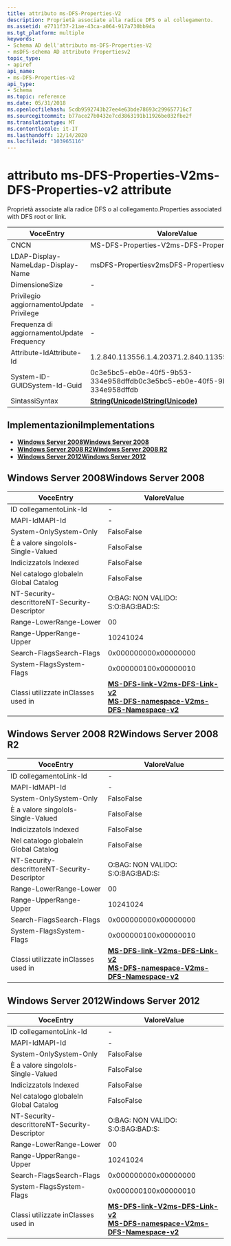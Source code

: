 ```yaml
---
title: attributo ms-DFS-Properties-V2
description: Proprietà associate alla radice DFS o al collegamento.
ms.assetid: e7711f37-21ae-43ca-a064-917a730bb94a
ms.tgt_platform: multiple
keywords:
- Schema AD dell'attributo ms-DFS-Properties-V2
- msDFS-schema AD attributo Propertiesv2
topic_type:
- apiref
api_name:
- ms-DFS-Properties-v2
api_type:
- Schema
ms.topic: reference
ms.date: 05/31/2018
ms.openlocfilehash: 5cdb9592743b27ee4e63bde78693c299657716c7
ms.sourcegitcommit: b77ace27b0432e7cd3863191b11926be032fbe2f
ms.translationtype: MT
ms.contentlocale: it-IT
ms.lasthandoff: 12/14/2020
ms.locfileid: "103965116"
---
```

# <a name="ms-dfs-properties-v2-attribute"></a><span data-ttu-id="0efbc-105">attributo ms-DFS-Properties-V2</span><span class="sxs-lookup"><span data-stu-id="0efbc-105">ms-DFS-Properties-v2 attribute</span></span>

<span data-ttu-id="0efbc-106">Proprietà associate alla radice DFS o al collegamento.</span><span class="sxs-lookup"><span data-stu-id="0efbc-106">Properties associated with DFS root or link.</span></span>



| <span data-ttu-id="0efbc-107">Voce</span><span class="sxs-lookup"><span data-stu-id="0efbc-107">Entry</span></span> | <span data-ttu-id="0efbc-108">Valore</span><span class="sxs-lookup"><span data-stu-id="0efbc-108">Value</span></span> |
|-------------------|---------------------------------------------|
| <span data-ttu-id="0efbc-109">CN</span><span class="sxs-lookup"><span data-stu-id="0efbc-109">CN</span></span>                | <span data-ttu-id="0efbc-110">MS-DFS-Properties-V2</span><span class="sxs-lookup"><span data-stu-id="0efbc-110">ms-DFS-Properties-v2</span></span>                        |
| <span data-ttu-id="0efbc-111">LDAP-Display-Name</span><span class="sxs-lookup"><span data-stu-id="0efbc-111">Ldap-Display-Name</span></span> | <span data-ttu-id="0efbc-112">msDFS-Propertiesv2</span><span class="sxs-lookup"><span data-stu-id="0efbc-112">msDFS-Propertiesv2</span></span>                          |
| <span data-ttu-id="0efbc-113">Dimensione</span><span class="sxs-lookup"><span data-stu-id="0efbc-113">Size</span></span>              | \-                                          |
| <span data-ttu-id="0efbc-114">Privilegio aggiornamento</span><span class="sxs-lookup"><span data-stu-id="0efbc-114">Update Privilege</span></span>  | \-                                          |
| <span data-ttu-id="0efbc-115">Frequenza di aggiornamento</span><span class="sxs-lookup"><span data-stu-id="0efbc-115">Update Frequency</span></span>  | \-                                          |
| <span data-ttu-id="0efbc-116">Attribute-Id</span><span class="sxs-lookup"><span data-stu-id="0efbc-116">Attribute-Id</span></span>      | <span data-ttu-id="0efbc-117">1.2.840.113556.1.4.2037</span><span class="sxs-lookup"><span data-stu-id="0efbc-117">1.2.840.113556.1.4.2037</span></span>                     |
| <span data-ttu-id="0efbc-118">System-ID-GUID</span><span class="sxs-lookup"><span data-stu-id="0efbc-118">System-Id-Guid</span></span>    | <span data-ttu-id="0efbc-119">0c3e5bc5-eb0e-40f5-9b53-334e958dffdb</span><span class="sxs-lookup"><span data-stu-id="0efbc-119">0c3e5bc5-eb0e-40f5-9b53-334e958dffdb</span></span>        |
| <span data-ttu-id="0efbc-120">Sintassi</span><span class="sxs-lookup"><span data-stu-id="0efbc-120">Syntax</span></span>            | [<span data-ttu-id="0efbc-121">**String(Unicode)**</span><span class="sxs-lookup"><span data-stu-id="0efbc-121">**String(Unicode)**</span></span>](s-string-unicode.md) |



## <a name="implementations"></a><span data-ttu-id="0efbc-122">Implementazioni</span><span class="sxs-lookup"><span data-stu-id="0efbc-122">Implementations</span></span>

-   [<span data-ttu-id="0efbc-123">**Windows Server 2008**</span><span class="sxs-lookup"><span data-stu-id="0efbc-123">**Windows Server 2008**</span></span>](#windows-server-2008)
-   [<span data-ttu-id="0efbc-124">**Windows Server 2008 R2**</span><span class="sxs-lookup"><span data-stu-id="0efbc-124">**Windows Server 2008 R2**</span></span>](#windows-server-2008-r2)
-   [<span data-ttu-id="0efbc-125">**Windows Server 2012**</span><span class="sxs-lookup"><span data-stu-id="0efbc-125">**Windows Server 2012**</span></span>](#windows-server-2012)

## <a name="windows-server-2008"></a><span data-ttu-id="0efbc-126">Windows Server 2008</span><span class="sxs-lookup"><span data-stu-id="0efbc-126">Windows Server 2008</span></span>



| <span data-ttu-id="0efbc-127">Voce</span><span class="sxs-lookup"><span data-stu-id="0efbc-127">Entry</span></span> | <span data-ttu-id="0efbc-128">Valore</span><span class="sxs-lookup"><span data-stu-id="0efbc-128">Value</span></span> |
|------------------------|-------------------------------------------------------------------------------------------------------------------|
| <span data-ttu-id="0efbc-129">ID collegamento</span><span class="sxs-lookup"><span data-stu-id="0efbc-129">Link-Id</span></span>                | \-                                                                                                                |
| <span data-ttu-id="0efbc-130">MAPI-Id</span><span class="sxs-lookup"><span data-stu-id="0efbc-130">MAPI-Id</span></span>                | \-                                                                                                                |
| <span data-ttu-id="0efbc-131">System-Only</span><span class="sxs-lookup"><span data-stu-id="0efbc-131">System-Only</span></span>            | <span data-ttu-id="0efbc-132">Falso</span><span class="sxs-lookup"><span data-stu-id="0efbc-132">False</span></span>                                                                                                             |
| <span data-ttu-id="0efbc-133">È a valore singolo</span><span class="sxs-lookup"><span data-stu-id="0efbc-133">Is-Single-Valued</span></span>       | <span data-ttu-id="0efbc-134">Falso</span><span class="sxs-lookup"><span data-stu-id="0efbc-134">False</span></span>                                                                                                             |
| <span data-ttu-id="0efbc-135">Indicizzato</span><span class="sxs-lookup"><span data-stu-id="0efbc-135">Is Indexed</span></span>             | <span data-ttu-id="0efbc-136">Falso</span><span class="sxs-lookup"><span data-stu-id="0efbc-136">False</span></span>                                                                                                             |
| <span data-ttu-id="0efbc-137">Nel catalogo globale</span><span class="sxs-lookup"><span data-stu-id="0efbc-137">In Global Catalog</span></span>      | <span data-ttu-id="0efbc-138">Falso</span><span class="sxs-lookup"><span data-stu-id="0efbc-138">False</span></span>                                                                                                             |
| <span data-ttu-id="0efbc-139">NT-Security-descrittore</span><span class="sxs-lookup"><span data-stu-id="0efbc-139">NT-Security-Descriptor</span></span> | <span data-ttu-id="0efbc-140">O:BAG: NON VALIDO: S:</span><span class="sxs-lookup"><span data-stu-id="0efbc-140">O:BAG:BAD:S:</span></span>                                                                                                      |
| <span data-ttu-id="0efbc-141">Range-Lower</span><span class="sxs-lookup"><span data-stu-id="0efbc-141">Range-Lower</span></span>            | <span data-ttu-id="0efbc-142">0</span><span class="sxs-lookup"><span data-stu-id="0efbc-142">0</span></span>                                                                                                                 |
| <span data-ttu-id="0efbc-143">Range-Upper</span><span class="sxs-lookup"><span data-stu-id="0efbc-143">Range-Upper</span></span>            | <span data-ttu-id="0efbc-144">1024</span><span class="sxs-lookup"><span data-stu-id="0efbc-144">1024</span></span>                                                                                                              |
| <span data-ttu-id="0efbc-145">Search-Flags</span><span class="sxs-lookup"><span data-stu-id="0efbc-145">Search-Flags</span></span>           | <span data-ttu-id="0efbc-146">0x00000000</span><span class="sxs-lookup"><span data-stu-id="0efbc-146">0x00000000</span></span>                                                                                                        |
| <span data-ttu-id="0efbc-147">System-Flags</span><span class="sxs-lookup"><span data-stu-id="0efbc-147">System-Flags</span></span>           | <span data-ttu-id="0efbc-148">0x00000010</span><span class="sxs-lookup"><span data-stu-id="0efbc-148">0x00000010</span></span>                                                                                                        |
| <span data-ttu-id="0efbc-149">Classi utilizzate in</span><span class="sxs-lookup"><span data-stu-id="0efbc-149">Classes used in</span></span>        | [<span data-ttu-id="0efbc-150">**MS-DFS-link-V2**</span><span class="sxs-lookup"><span data-stu-id="0efbc-150">**ms-DFS-Link-v2**</span></span>](c-msdfs-linkv2.md)<br/> [<span data-ttu-id="0efbc-151">**MS-DFS-namespace-V2**</span><span class="sxs-lookup"><span data-stu-id="0efbc-151">**ms-DFS-Namespace-v2**</span></span>](c-msdfs-namespacev2.md)<br/> |



## <a name="windows-server-2008-r2"></a><span data-ttu-id="0efbc-152">Windows Server 2008 R2</span><span class="sxs-lookup"><span data-stu-id="0efbc-152">Windows Server 2008 R2</span></span>



| <span data-ttu-id="0efbc-153">Voce</span><span class="sxs-lookup"><span data-stu-id="0efbc-153">Entry</span></span> | <span data-ttu-id="0efbc-154">Valore</span><span class="sxs-lookup"><span data-stu-id="0efbc-154">Value</span></span> |
|------------------------|-------------------------------------------------------------------------------------------------------------------|
| <span data-ttu-id="0efbc-155">ID collegamento</span><span class="sxs-lookup"><span data-stu-id="0efbc-155">Link-Id</span></span>                | \-                                                                                                                |
| <span data-ttu-id="0efbc-156">MAPI-Id</span><span class="sxs-lookup"><span data-stu-id="0efbc-156">MAPI-Id</span></span>                | \-                                                                                                                |
| <span data-ttu-id="0efbc-157">System-Only</span><span class="sxs-lookup"><span data-stu-id="0efbc-157">System-Only</span></span>            | <span data-ttu-id="0efbc-158">Falso</span><span class="sxs-lookup"><span data-stu-id="0efbc-158">False</span></span>                                                                                                             |
| <span data-ttu-id="0efbc-159">È a valore singolo</span><span class="sxs-lookup"><span data-stu-id="0efbc-159">Is-Single-Valued</span></span>       | <span data-ttu-id="0efbc-160">Falso</span><span class="sxs-lookup"><span data-stu-id="0efbc-160">False</span></span>                                                                                                             |
| <span data-ttu-id="0efbc-161">Indicizzato</span><span class="sxs-lookup"><span data-stu-id="0efbc-161">Is Indexed</span></span>             | <span data-ttu-id="0efbc-162">Falso</span><span class="sxs-lookup"><span data-stu-id="0efbc-162">False</span></span>                                                                                                             |
| <span data-ttu-id="0efbc-163">Nel catalogo globale</span><span class="sxs-lookup"><span data-stu-id="0efbc-163">In Global Catalog</span></span>      | <span data-ttu-id="0efbc-164">Falso</span><span class="sxs-lookup"><span data-stu-id="0efbc-164">False</span></span>                                                                                                             |
| <span data-ttu-id="0efbc-165">NT-Security-descrittore</span><span class="sxs-lookup"><span data-stu-id="0efbc-165">NT-Security-Descriptor</span></span> | <span data-ttu-id="0efbc-166">O:BAG: NON VALIDO: S:</span><span class="sxs-lookup"><span data-stu-id="0efbc-166">O:BAG:BAD:S:</span></span>                                                                                                      |
| <span data-ttu-id="0efbc-167">Range-Lower</span><span class="sxs-lookup"><span data-stu-id="0efbc-167">Range-Lower</span></span>            | <span data-ttu-id="0efbc-168">0</span><span class="sxs-lookup"><span data-stu-id="0efbc-168">0</span></span>                                                                                                                 |
| <span data-ttu-id="0efbc-169">Range-Upper</span><span class="sxs-lookup"><span data-stu-id="0efbc-169">Range-Upper</span></span>            | <span data-ttu-id="0efbc-170">1024</span><span class="sxs-lookup"><span data-stu-id="0efbc-170">1024</span></span>                                                                                                              |
| <span data-ttu-id="0efbc-171">Search-Flags</span><span class="sxs-lookup"><span data-stu-id="0efbc-171">Search-Flags</span></span>           | <span data-ttu-id="0efbc-172">0x00000000</span><span class="sxs-lookup"><span data-stu-id="0efbc-172">0x00000000</span></span>                                                                                                        |
| <span data-ttu-id="0efbc-173">System-Flags</span><span class="sxs-lookup"><span data-stu-id="0efbc-173">System-Flags</span></span>           | <span data-ttu-id="0efbc-174">0x00000010</span><span class="sxs-lookup"><span data-stu-id="0efbc-174">0x00000010</span></span>                                                                                                        |
| <span data-ttu-id="0efbc-175">Classi utilizzate in</span><span class="sxs-lookup"><span data-stu-id="0efbc-175">Classes used in</span></span>        | [<span data-ttu-id="0efbc-176">**MS-DFS-link-V2**</span><span class="sxs-lookup"><span data-stu-id="0efbc-176">**ms-DFS-Link-v2**</span></span>](c-msdfs-linkv2.md)<br/> [<span data-ttu-id="0efbc-177">**MS-DFS-namespace-V2**</span><span class="sxs-lookup"><span data-stu-id="0efbc-177">**ms-DFS-Namespace-v2**</span></span>](c-msdfs-namespacev2.md)<br/> |



## <a name="windows-server-2012"></a><span data-ttu-id="0efbc-178">Windows Server 2012</span><span class="sxs-lookup"><span data-stu-id="0efbc-178">Windows Server 2012</span></span>



| <span data-ttu-id="0efbc-179">Voce</span><span class="sxs-lookup"><span data-stu-id="0efbc-179">Entry</span></span> | <span data-ttu-id="0efbc-180">Valore</span><span class="sxs-lookup"><span data-stu-id="0efbc-180">Value</span></span> |
|------------------------|-------------------------------------------------------------------------------------------------------------------|
| <span data-ttu-id="0efbc-181">ID collegamento</span><span class="sxs-lookup"><span data-stu-id="0efbc-181">Link-Id</span></span>                | \-                                                                                                                |
| <span data-ttu-id="0efbc-182">MAPI-Id</span><span class="sxs-lookup"><span data-stu-id="0efbc-182">MAPI-Id</span></span>                | \-                                                                                                                |
| <span data-ttu-id="0efbc-183">System-Only</span><span class="sxs-lookup"><span data-stu-id="0efbc-183">System-Only</span></span>            | <span data-ttu-id="0efbc-184">Falso</span><span class="sxs-lookup"><span data-stu-id="0efbc-184">False</span></span>                                                                                                             |
| <span data-ttu-id="0efbc-185">È a valore singolo</span><span class="sxs-lookup"><span data-stu-id="0efbc-185">Is-Single-Valued</span></span>       | <span data-ttu-id="0efbc-186">Falso</span><span class="sxs-lookup"><span data-stu-id="0efbc-186">False</span></span>                                                                                                             |
| <span data-ttu-id="0efbc-187">Indicizzato</span><span class="sxs-lookup"><span data-stu-id="0efbc-187">Is Indexed</span></span>             | <span data-ttu-id="0efbc-188">Falso</span><span class="sxs-lookup"><span data-stu-id="0efbc-188">False</span></span>                                                                                                             |
| <span data-ttu-id="0efbc-189">Nel catalogo globale</span><span class="sxs-lookup"><span data-stu-id="0efbc-189">In Global Catalog</span></span>      | <span data-ttu-id="0efbc-190">Falso</span><span class="sxs-lookup"><span data-stu-id="0efbc-190">False</span></span>                                                                                                             |
| <span data-ttu-id="0efbc-191">NT-Security-descrittore</span><span class="sxs-lookup"><span data-stu-id="0efbc-191">NT-Security-Descriptor</span></span> | <span data-ttu-id="0efbc-192">O:BAG: NON VALIDO: S:</span><span class="sxs-lookup"><span data-stu-id="0efbc-192">O:BAG:BAD:S:</span></span>                                                                                                      |
| <span data-ttu-id="0efbc-193">Range-Lower</span><span class="sxs-lookup"><span data-stu-id="0efbc-193">Range-Lower</span></span>            | <span data-ttu-id="0efbc-194">0</span><span class="sxs-lookup"><span data-stu-id="0efbc-194">0</span></span>                                                                                                                 |
| <span data-ttu-id="0efbc-195">Range-Upper</span><span class="sxs-lookup"><span data-stu-id="0efbc-195">Range-Upper</span></span>            | <span data-ttu-id="0efbc-196">1024</span><span class="sxs-lookup"><span data-stu-id="0efbc-196">1024</span></span>                                                                                                              |
| <span data-ttu-id="0efbc-197">Search-Flags</span><span class="sxs-lookup"><span data-stu-id="0efbc-197">Search-Flags</span></span>           | <span data-ttu-id="0efbc-198">0x00000000</span><span class="sxs-lookup"><span data-stu-id="0efbc-198">0x00000000</span></span>                                                                                                        |
| <span data-ttu-id="0efbc-199">System-Flags</span><span class="sxs-lookup"><span data-stu-id="0efbc-199">System-Flags</span></span>           | <span data-ttu-id="0efbc-200">0x00000010</span><span class="sxs-lookup"><span data-stu-id="0efbc-200">0x00000010</span></span>                                                                                                        |
| <span data-ttu-id="0efbc-201">Classi utilizzate in</span><span class="sxs-lookup"><span data-stu-id="0efbc-201">Classes used in</span></span>        | [<span data-ttu-id="0efbc-202">**MS-DFS-link-V2**</span><span class="sxs-lookup"><span data-stu-id="0efbc-202">**ms-DFS-Link-v2**</span></span>](c-msdfs-linkv2.md)<br/> [<span data-ttu-id="0efbc-203">**MS-DFS-namespace-V2**</span><span class="sxs-lookup"><span data-stu-id="0efbc-203">**ms-DFS-Namespace-v2**</span></span>](c-msdfs-namespacev2.md)<br/> |



 

 





